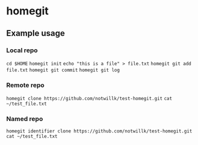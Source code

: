 # homegit

## Example usage

### Local repo
`cd $HOME`
`homegit init`
`echo "this is a file" > file.txt`
`homegit git add file.txt`
`homegit git commit`
`homegit git log`

### Remote repo
`homegit clone https://github.com/notwillk/test-homegit.git`
`cat ~/test_file.txt`

### Named repo
`homegit identifier clone https://github.com/notwillk/test-homegit.git`
`cat ~/test_file.txt`
